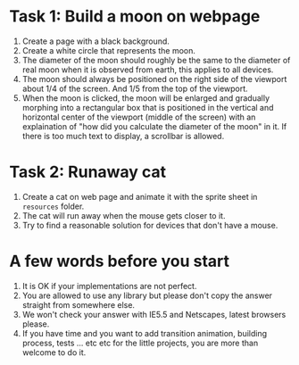 # Task 1: Build a moon on webpage

1. Create a page with a black background.
2. Create a white circle that represents the moon.
3. The diameter of the moon should roughly be the same to the diameter of real moon when it is observed from earth, this applies to all devices.
4. The moon should always be positioned on the right side of the viewport about 1/4 of the screen. And 1/5 from the top of the viewport.
5. When the moon is clicked, the moon will be enlarged and gradually morphing into a rectangular box that is positioned in the vertical and horizontal center of the viewport (middle of the screen) with an explaination of "how did you calculate the diameter of the moon" in it. If there is too much text to display, a scrollbar is allowed.

# Task 2: Runaway cat

1. Create a cat on web page and animate it with the sprite sheet in `resources` folder.
2. The cat will run away when the mouse gets closer to it.
3. Try to find a reasonable solution for devices that don't have a mouse.


# A few words before you start

1. It is OK if your implementations are not perfect.
2. You are allowed to use any library but please don't copy the answer straight from somewhere else.
3. We won't check your answer with IE5.5 and Netscapes, latest browsers please.
4. If you have time and you want to add transition animation, building process, tests ... etc etc for the little projects, you are more than welcome to do it.